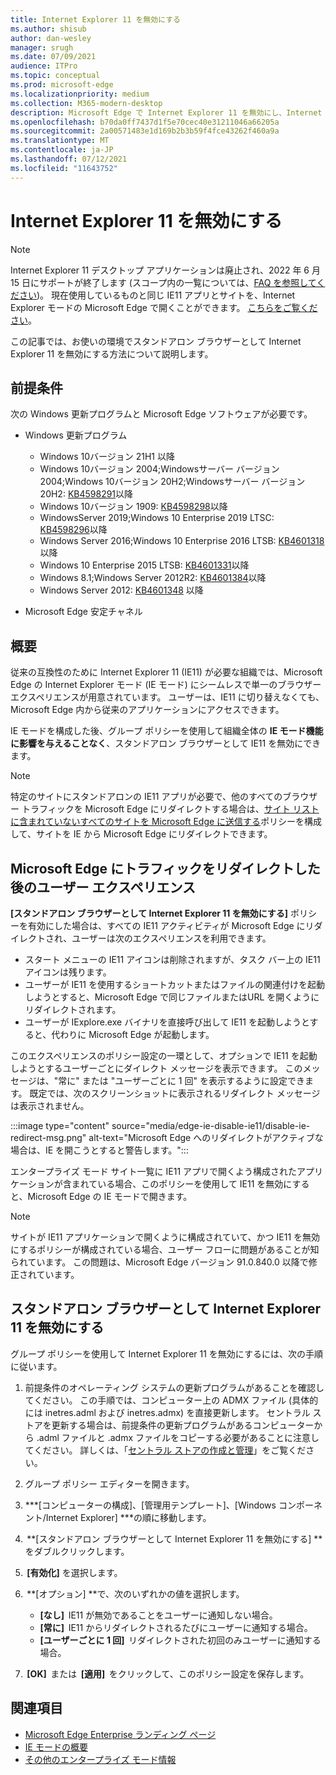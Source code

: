 ```yaml
---
title: Internet Explorer 11 を無効にする
ms.author: shisub
author: dan-wesley
manager: srugh
ms.date: 07/09/2021
audience: ITPro
ms.topic: conceptual
ms.prod: microsoft-edge
ms.localizationpriority: medium
ms.collection: M365-modern-desktop
description: Microsoft Edge で Internet Explorer 11 を無効にし、Internet Explorer モードを使用する方法をご紹介します。
ms.openlocfilehash: b70da0ff7437d1f5e70cec40e31211046a66205a
ms.sourcegitcommit: 2a00571483e1d169b2b3b59f4fce43262f460a9a
ms.translationtype: MT
ms.contentlocale: ja-JP
ms.lasthandoff: 07/12/2021
ms.locfileid: "11643752"
---
```

# <a name="disable-internet-explorer-11"></a>Internet Explorer 11 を無効にする

>[!Note]
> Internet Explorer 11 デスクトップ アプリケーションは廃止され、2022 年 6 月 15 日にサポートが終了します (スコープ内の一覧については、[FAQ を参照してください](https://techcommunity.microsoft.com/t5/windows-it-pro-blog/internet-explorer-11-desktop-app-retirement-faq/ba-p/2366549))。 現在使用しているものと同じ IE11 アプリとサイトを、Internet Explorer モードの Microsoft Edge で開くことができます。 [こちらをご覧ください](https://blogs.windows.com/windowsexperience/2021/05/19/the-future-of-internet-explorer-on-windows-10-is-in-microsoft-edge/)。

この記事では、お使いの環境でスタンドアロン ブラウザーとして Internet Explorer 11 を無効にする方法について説明します。

## <a name="prerequisites"></a>前提条件

次の Windows 更新プログラムと Microsoft Edge ソフトウェアが必要です。

- Windows 更新プログラム

  - Windows 10バージョン 21H1 以降
  - Windows 10バージョン 2004;Windowsサーバー バージョン 2004;Windows 10バージョン 20H2;Windowsサーバー バージョン 20H2: [KB4598291](https://support.microsoft.com/topic/february-2-2021-kb4598291-os-builds-19041-789-and-19042-789-preview-6a766199-a4f1-616e-1f5c-58bdc3ca5e3b)以降
  - Windows 10バージョン 1909: [KB4598298](https://support.microsoft.com/topic/january-21-2021-kb4598298-os-build-18363-1350-preview-02dfd9ba-91a2-1b82-dede-42f288c02511)以降
  - WindowsServer 2019;Windows 10 Enterprise 2019 LTSC: [KB4598296](https://support.microsoft.com/topic/january-21-2021-kb4598296-os-build-17763-1728-preview-4c0931ff-45b7-ff59-5e00-c03b5afb363d)以降
  - Windows Server 2016;Windows 10 Enterprise 2016 LTSB: [KB4601318](https://support.microsoft.com/topic/february-9-2021-kb4601318-os-build-14393-4225-c5e3de6c-e3e6-ffb5-6197-48b9ce16446e)以降
  - Windows 10 Enterprise 2015 LTSB: [KB4601331](https://support.microsoft.com/office/february-9-2021%e2%80%94kb4601331-os-build-10240-18842-6227d078-fef3-8d67-27e0-1882e6cb79ff?ui=en-US&rs=en-US&ad=US)以降
  - Windows 8.1;Windows Server 2012R2: [KB4601384](https://support.microsoft.com/topic/february-9-2021-kb4601384-monthly-rollup-16bdbb75-dd4b-2910-abc5-7891c9756b96)以降
  - Windows Server 2012: [KB4601348](https://support.microsoft.com/topic/february-9-2021-kb4601348-monthly-rollup-2c338c0c-73d6-fb80-cc91-f1a86e80db0c) 以降
  
- Microsoft Edge 安定チャネル


## <a name="overview"></a>概要

従来の互換性のために Internet Explorer 11 (IE11) が必要な組織では、Microsoft Edge の Internet Explorer モード (IE モード) にシームレスで単一のブラウザー エクスペリエンスが用意されています。 ユーザーは、IE11 に切り替えなくても、Microsoft Edge 内から従来のアプリケーションにアクセスできます。

IE モードを構成した後、グループ ポリシーを使用して組織全体の **IE モード機能に影響を与えることなく**、スタンドアロン ブラウザーとして IE11 を無効にできます。

> [!NOTE]
> 特定のサイトにスタンドアロンの IE11 アプリが必要で、他のすべてのブラウザー トラフィックを Microsoft Edge にリダイレクトする場合は、[サイト リストに含まれていないすべてのサイトを Microsoft Edge に送信する](./edge-ie-mode-policies.md#redirect-sites-from-ie-to-microsoft-edge)ポリシーを構成して、サイトを IE から Microsoft Edge にリダイレクトできます。

## <a name="user-experience-after-redirecting-traffic-to-microsoft-edge"></a>Microsoft Edge にトラフィックをリダイレクトした後のユーザー エクスペリエンス

**[スタンドアロン ブラウザーとして Internet Explorer 11 を無効にする]** ポリシーを有効にした場合は、すべての IE11 アクティビティが Microsoft Edge にリダイレクトされ、ユーザーは次のエクスペリエンスを利用できます。

- スタート メニューの IE11 アイコンは削除されますが、タスク バー上の IE11 アイコンは残ります。
- ユーザーが IE11 を使用するショートカットまたはファイルの関連付けを起動しようとすると、Microsoft Edge で同じファイルまたはURL を開くようにリダイレクトされます。
- ユーザーが IExplore.exe バイナリを直接呼び出して IE11 を起動しようとすると、代わりに Microsoft Edge が起動します。

このエクスペリエンスのポリシー設定の一環として、オプションで IE11 を起動しようとするユーザーごとにダイレクト メッセージを表示できます。 このメッセージは、"常に" または "ユーザーごとに 1 回" を表示するように設定できます。 既定では、次のスクリーンショットに表示されるリダイレクト メッセージは表示されません。

:::image type="content" source="media/edge-ie-disable-ie11/disable-ie-redirect-msg.png" alt-text="Microsoft Edge へのリダイレクトがアクティブな場合は、IE を開こうとすると警告します。":::

エンタープライズ モード サイト一覧に IE11 アプリで開くよう構成されたアプリケーションが含まれている場合、このポリシーを使用して IE11 を無効にすると、Microsoft Edge の IE モードで開きます。
> [!NOTE]
> サイトが IE11 アプリケーションで開くように構成されていて、かつ IE11 を無効にするポリシーが構成されている場合、ユーザー フローに問題があることが知られています。 この問題は、Microsoft Edge バージョン 91.0.840.0 以降で修正されています。

## <a name="disable-internet-explorer-11-as-a-standalone-browser"></a>スタンドアロン ブラウザーとして Internet Explorer 11 を無効にする

グループ ポリシーを使用して Internet Explorer 11 を無効にするには、次の手順に従います。

1. 前提条件のオペレーティング システムの更新プログラムがあることを確認してください。 この手順では、コンピューター上の ADMX ファイル (具体的には inetres.adml および inetres.admx) を直接更新します。 セントラル ストアを更新する場合は、前提条件の更新プログラムがあるコンピューターから .adml ファイルと .admx ファイルをコピーする必要があることに注意してください。 詳しくは、「[セントラル ストアの作成と管理](/troubleshoot/windows-client/group-policy/create-and-manage-central-store)」をご覧ください。
2. グループ ポリシー エディターを開きます。
3. ***[コンピューターの構成]、[管理用テンプレート]、[Windows コンポーネント/Internet Explorer] ***の順に移動します。 
4.  **[スタンドアロン ブラウザーとして Internet Explorer 11 を無効にする] **をダブルクリックします。
5.  **[有効化]** を選択します。
6.  **[オプション] **で、次のいずれかの値を選択します。

   - **[なし]**  IE11 が無効であることをユーザーに通知しない場合。
   - **[常に]**  IE11 からリダイレクトされるたびにユーザーに通知する場合。
   - **[ユーザーごとに 1 回]**  リダイレクトされた初回のみユーザーに通知する場合。

7.  **[OK]**  または  **[適用]**  をクリックして、このポリシー設定を保存します。

## <a name="see-also"></a>関連項目

- [Microsoft Edge Enterprise ランディング ページ](https://aka.ms/EdgeEnterprise)
- [IE モードの概要](./edge-ie-mode.md)
- [その他のエンタープライズ モード情報](/internet-explorer/ie11-deploy-guide/enterprise-mode-overview-for-ie11)
